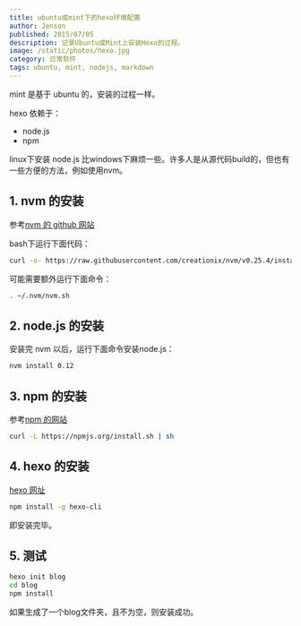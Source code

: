 ```yaml
---
title: ubuntu或mint下的hexo环境配置
author: Jenson
published: 2015/07/05
description: 记录Ubuntu或Mint上安装Hexo的过程。
image: /static/photos/hexo.jpg
category: 日常软件
tags: ubuntu, mint, nodejs, markdown
---
```


mint 是基于 ubuntu 的，安装的过程一样。

hexo 依赖于：
* node.js
* npm

linux下安装 node.js 比windows下麻烦一些。许多人是从源代码build的，但也有一些方便的方法，例如使用nvm。

## 1. nvm 的安装
参考[nvm 的 github 网站](https://github.com/creationix/nvm)

bash下运行下面代码：
```bash
curl -o- https://raw.githubusercontent.com/creationix/nvm/v0.25.4/install.sh | bash
```

可能需要额外运行下面命令：
```bash
. ~/.nvm/nvm.sh
```

## 2. node.js 的安装
安装完 nvm 以后，运行下面命令安装node.js：
```bash
nvm install 0.12
```

## 3. npm 的安装
参考[npm 的网站](https://www.npmjs.com/package/npm)

```bash
curl -L https://npmjs.org/install.sh | sh
```

## 4. hexo 的安装
[hexo 网址](https://hexo.io/docs/index.html)

```bash
npm install -g hexo-cli
```

即安装完毕。

## 5. 测试
```bash
hexo init blog
cd blog
npm install
```
如果生成了一个blog文件夹，且不为空，则安装成功。

